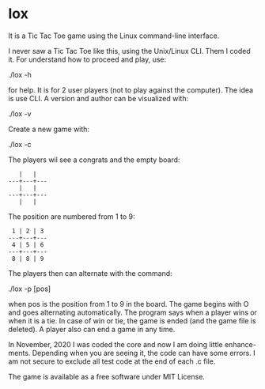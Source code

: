 # lox
It is a Tic Tac Toe game using the Linux command-line interface.

I never saw a Tic Tac Toe like this, using the Unix/Linux CLI. Them I coded it.
For understand how to proceed and play, use:

   ./lox -h 

for help. It is for 2 user players (not to play against the computer). The idea
is use CLI. A version and author can be visualized with:

   ./lox -v

Create a new game with:

   ./lox -c

The players wil see a congrats and the empty board:

       |   |   
    ---+---+---
       |   |   
    ---+---+---
       |   |   

The position are numbered from 1 to 9:

     1 | 2 | 3 
    ---+---+---
     4 | 5 | 6 
    ---+---+---
     8 | 8 | 9 

The players then can alternate with the command:

   ./lox -p [pos]

when pos is the position from 1 to 9 in the board. The game begins with
O and goes alternating automatically. The program says when a player wins
or when it is a tie. In case of win or tie, the game is ended (and the 
game file is deleted). A player also can end a game in any time.

In November, 2020 I was coded the core and now I am doing little enhance-
ments. Depending when you are seeing it, the code can have some errors. I
am not secure to exclude all test code at the end of each .c file.

The game is available as a free software under MIT License.

